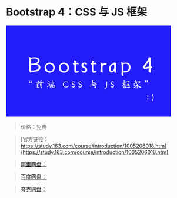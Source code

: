 # Bootstrap 4：CSS 与 JS 框架

![img](../../../assets/study163/free/81c6c91f-fda2-4f10-b9e1-3763d15a4ddb.jpg)

> 价格：免费

> [官方链接：https://study.163.com/course/introduction/1005206018.htm](https://study.163.com/course/introduction/1005206018.htm)

> [阿里网盘：]()

> [百度网盘：]()

> [夸克网盘：]()
